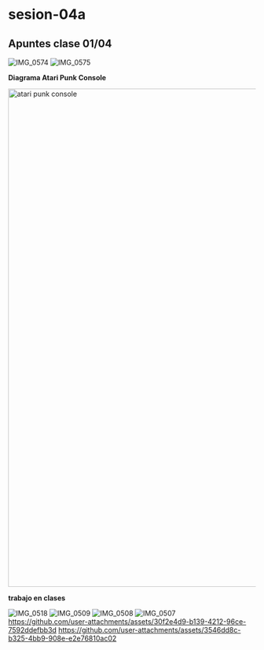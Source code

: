 # sesion-04a
## Apuntes clase 01/04

![IMG_0574](https://github.com/user-attachments/assets/619939a9-cf70-4ded-b784-56e7a5fae4c6)
![IMG_0575](https://github.com/user-attachments/assets/7708d345-84cf-4dae-ad0b-afe0a28fa921)

**Diagrama Atari Punk Console**

<img width="1013" alt="atari punk console" src="https://github.com/user-attachments/assets/d87e9aea-dd5b-401d-b1e9-04f13ef88322" />

**trabajo en clases**

![IMG_0518](https://github.com/user-attachments/assets/8adc82da-6241-4d7d-ad09-6e694e44eb66)
![IMG_0509](https://github.com/user-attachments/assets/a1de2718-8aca-487a-9226-9a21be09f00e)
![IMG_0508](https://github.com/user-attachments/assets/b89f7e86-69da-4c9a-84c4-c3a1171181e1)
![IMG_0507](https://github.com/user-attachments/assets/05eb08b2-298f-490d-9694-d5d3cd37f3c1)
<https://github.com/user-attachments/assets/30f2e4d9-b139-4212-96ce-7592ddefbb3d>
<https://github.com/user-attachments/assets/3546dd8c-b325-4bb9-908e-e2e76810ac02>
